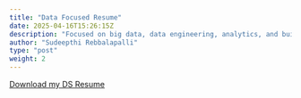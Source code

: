 ```yaml
---
title: "Data Focused Resume"
date: 2025-04-16T15:26:15Z
description: "Focused on big data, data engineering, analytics, and building machine learning models."
author: "Sudeepthi Rebbalapalli"
type: "post"
weight: 2
---
```


[Download my DS Resume](/Sudeepthi_Rebbalapalli_resume_DS.pdf)